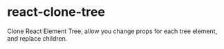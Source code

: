 # react-clone-tree
Clone React Element Tree, allow you change props for each tree element, and replace children.

